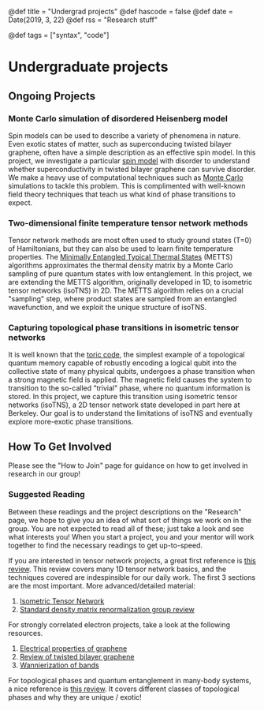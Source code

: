 @def title = "Undergrad projects"
@def hascode = false
@def date = Date(2019, 3, 22)
@def rss = "Research stuff"

@def tags = ["syntax", "code"]

# Undergraduate projects

## Ongoing Projects

### Monte Carlo simulation of disordered Heisenberg model
Spin models can be used to describe a variety of phenomena in nature. Even exotic states of matter, such as superconducing twisted bilayer graphene, often have a simple description as an effective spin model. In this project, we investigate a particular [spin model](https://en.wikipedia.org/wiki/Quantum_Heisenberg_model) with disorder to understand whether superconductivity in twisted bilayer graphene can survive disorder.
We make a heavy use of computational techniques such as [Monte Carlo](https://en.wikipedia.org/wiki/Monte_Carlo_method) simulations to tackle this problem. This is complimented with well-known field theory techniques that teach us what kind of phase transitions to expect.
### Two-dimensional finite temperature tensor network methods
Tensor network methods are most often used to study ground states (T=0) of Hamiltonians, but they can also be used to learn finite temperature properties. The [Minimally Entangled Typical Thermal States](https://arxiv.org/abs/1002.1305) (METTS) algorithms approximates the thermal density matrix by a Monte Carlo sampling of pure quantum states with low entanglement. In this project, we are extending the METTS algorithm, originally developed in 1D, to isometric tensor networks (isoTNS) in 2D. The METTS algorithm relies on a crucial "sampling" step, where product states are sampled from an entangled wavefunction, and we exploit the unique structure of isoTNS.
### Capturing topological phase transitions in isometric tensor networks
It is well known that the [toric code](https://en.wikipedia.org/wiki/Toric_code), the simplest example of a topological quantum memory capable of robustly encoding a logical qubit into the collective state of many physical qubits, undergoes a phase transition when a strong magnetic field is applied. The magnetic field causes the system to transition to the so-called "trivial" phase, where no quantum information is stored. In this project, we capture this transition using isometric tensor networks (isoTNS), a 2D tensor network state developed in part here at Berkeley. Our goal is to understand the limitations of isoTNS and eventually explore more-exotic phase transitions.
## How To Get Involved
Please see the "How to Join" page for guidance on how to get involved in research in our group!

### Suggested Reading
Between these readings and the project descriptions on the "Research" page, we hope to give you an idea of what sort of things we work on in the group. You are not expected to read all of these; just take a look and see what interests you! When you start a project, you and your mentor will work together to find the necessary readings to get up-to-speed.

If you are interested in tensor network projects, a great first reference is [this review](https://scipost.org/SciPostPhysLectNotes.5). This review covers many 1D tensor network basics, and the techniques covered are indespinsible for our daily work. The first 3 sections are the most important.
More advanced/detailed material:
1. [Isometric Tensor Network](https://arxiv.org/abs/2112.08394)
2. [Standard density matrix renormalization group review](https://arxiv.org/abs/1008.3477)

For strongly correlated electron projects, take a look at the following resources.
1. [Electrical properties of graphene](https://arxiv.org/abs/0709.1163)
2. [Review of twisted bilayer graphene](https://arxiv.org/abs/2105.08858)
3. [Wannierization of bands](https://journals.aps.org/rmp/abstract/10.1103/RevModPhys.84.1419)

For topological phases and quantum entanglement in many-body systems, a nice reference is [this review](https://arxiv.org/abs/1610.03911). It covers different classes of topological phases and why they are unique / exotic!
